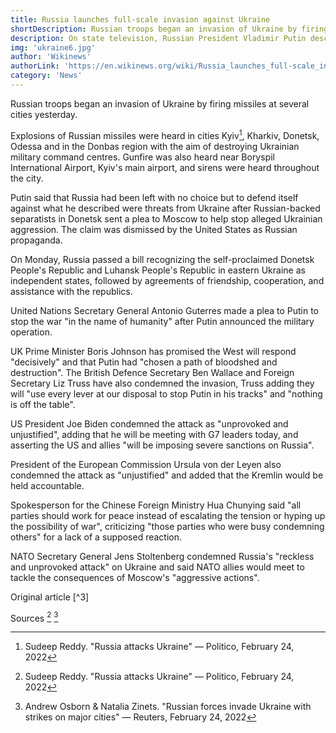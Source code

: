 ```yaml
---
title: Russia launches full-scale invasion against Ukraine
shortDescription: Russian troops began an invasion of Ukraine by firing missiles at several cities yesterday.
description: On state television, Russian President Vladimir Putin described this as the beginning of a "special military operation" in Ukraine with the aim of "the demilitarization and de-nazification of Ukraine" at 06:00 in Moscow, 03:00 UTC. After this announcement, President of Ukraine Volodymyr Zelensky imposed martial law nationwide.
img: 'ukraine6.jpg'
author: 'Wikinews'
authorLink: 'https://en.wikinews.org/wiki/Russia_launches_full-scale_invasion_against_Ukraine'
category: 'News'
---
```


Russian troops began an invasion of Ukraine by firing missiles at several cities yesterday.

Explosions of Russian missiles were heard in cities Kyiv[^1], Kharkiv, Donetsk, Odessa and in the Donbas region with the aim of destroying Ukrainian military command centres. Gunfire was also heard near Boryspil International Airport, Kyiv's main airport, and sirens were heard throughout the city.

Putin said that Russia had been left with no choice but to defend itself against what he described were threats from Ukraine after Russian-backed separatists in Donetsk sent a plea to Moscow to help stop alleged Ukrainian aggression. The claim was dismissed by the United States as Russian propaganda.

On Monday, Russia passed a bill recognizing the self-proclaimed Donetsk People's Republic and Luhansk People's Republic in eastern Ukraine as independent states, followed by agreements of friendship, cooperation, and assistance with the republics.

United Nations Secretary General Antonio Guterres made a plea to Putin to stop the war "in the name of humanity" after Putin announced the military operation.

UK Prime Minister Boris Johnson has promised the West will respond "decisively" and that Putin had "chosen a path of bloodshed and destruction". The British Defence Secretary Ben Wallace and Foreign Secretary Liz Truss have also condemned the invasion, Truss adding they will "use every lever at our disposal to stop Putin in his tracks" and "nothing is off the table".

US President Joe Biden condemned the attack as "unprovoked and unjustified", adding that he will be meeting with G7 leaders today, and asserting the US and allies "will be imposing severe sanctions on Russia".

President of the European Commission Ursula von der Leyen also condemned the attack as "unjustified" and added that the Kremlin would be held accountable.

Spokesperson for the Chinese Foreign Ministry Hua Chunying said "all parties should work for peace instead of escalating the tension or hyping up the possibility of war", criticizing "those parties who were busy condemning others" for a lack of a supposed reaction.

NATO Secretary General Jens Stoltenberg condemned Russia's "reckless and unprovoked attack" on Ukraine and said NATO allies would meet to tackle the consequences of Moscow's "aggressive actions".

Original article [^3]

Sources [^1] [^2]

[^1]: Sudeep Reddy. "Russia attacks Ukraine" — Politico, February 24, 2022
[^2]: Andrew Osborn & Natalia Zinets. "Russian forces invade Ukraine with strikes on major cities" — Reuters, February 24, 2022
[^2]: https://en.wikinews.org/wiki/Russia_launches_full-scale_invasion_against_Ukraine
